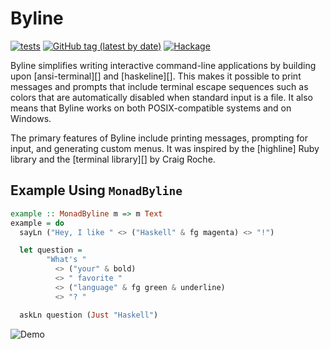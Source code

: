 # Byline

[![tests](https://github.com/pjones/byline/workflows/tests/badge.svg)](https://github.com/pjones/byline/actions)
[![GitHub tag (latest by date)](https://img.shields.io/github/v/tag/pjones/byline?label=release)](https://github.com/pjones/byline/releases)
[![Hackage](https://img.shields.io/hackage/v/byline)](https://hackage.haskell.org/package/byline)

Byline simplifies writing interactive command-line applications by
building upon [ansi-terminal][] and [haskeline][].  This makes it
possible to print messages and prompts that include terminal escape
sequences such as colors that are automatically disabled when standard
input is a file.  It also means that Byline works on both
POSIX-compatible systems and on Windows.

The primary features of Byline include printing messages, prompting
for input, and generating custom menus.  It was inspired by the
[highline] Ruby library and the [terminal library][] by Craig Roche.

## Example Using `MonadByline`

```haskell
example :: MonadByline m => m Text
example = do
  sayLn ("Hey, I like " <> ("Haskell" & fg magenta) <> "!")

  let question =
        "What's "
          <> ("your" & bold)
          <> " favorite "
          <> ("language" & fg green & underline)
          <> "? "

  askLn question (Just "Haskell")
```

![Demo](doc/demo.png)
